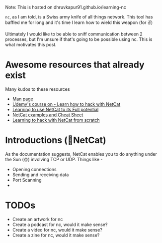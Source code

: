 Note: This is hosted on dhruvkapur91.github.io/learning-nc

`nc`, as I am told, is a Swiss army knife of all things network. This tool has baffled me for long and it's time I learn how to wield this weapon (for ✌️)

Ultimately I would like to be able to sniff communication between 2 processes, but I'm unsure if that's going to be possible using nc. This is what motivates this post.

# Awesome resources that already exist
Many kudos to these resources
- [Man page](http://man.he.net/?topic=nc&section=all )
- [Udemy's course on - Learn how to hack with NetCat](https://www.udemy.com/course/hacking-with-netcat/)
- [Learning to use NetCat to its Full potential](https://www.linode.com/docs/networking/diagnostics/netcat/netcat/)
- [NetCat examples and Cheat Sheet](https://www.varonis.com/blog/netcat-commands/)
- [Learning to hack with NetCat from scratch](https://www.udemy.com/course/learn-hacking-with-netcat-from-scratch/)

# Introductions  (👋NetCat)
As the documentation suggests, NetCat enables you to do anything under the Sun (🌞) involving TCP or UDP.
Things like -
- Opening connections
- Sending and receiving data
- Port Scanning
-


# TODOs
- Create an artwork for nc
- Create a podcast for nc, would it make sense?
- Create a video for nc, would it make sense?
- Create a zine for nc, would it make sense?

